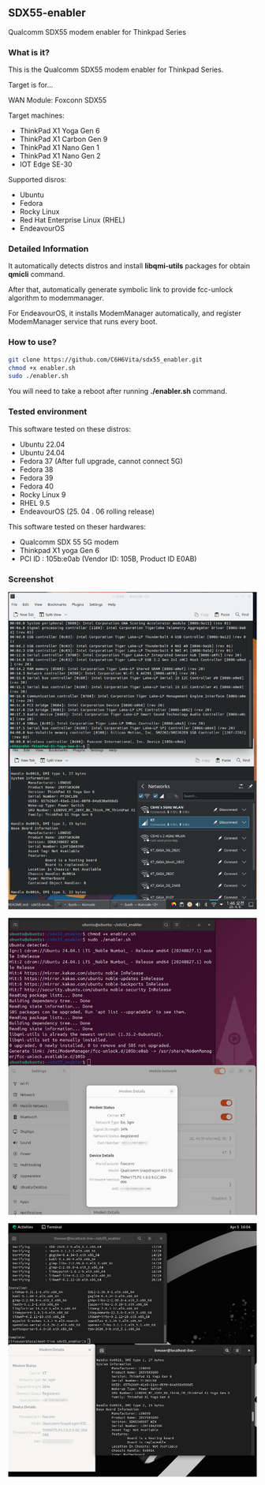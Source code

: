 ## SDX55-enabler

Qualcomm SDX55 modem enabler for Thinkpad Series

### What is it?

This is the Qualcomm SDX55 modem enabler for Thinkpad Series.

Target is for...

WAN Module: Foxconn SDX55

Target machines:

- ThinkPad X1 Yoga Gen 6
- ThinkPad X1 Carbon Gen 9
- ThinkPad X1 Nano Gen 1
- ThinkPad X1 Nano Gen 2
- IOT Edge SE-30

Supported disros:

- Ubuntu
- Fedora
- Rocky Linux
- Red Hat Enterprise Linux (RHEL)
- EndeavourOS

### Detailed Information

It automatically detects distros and install **libqmi-utils** packages for obtain **qmicli** command.

After that, automatically generate symbolic link to provide fcc-unlock algorithm to modemmanager.

For EndeavourOS, it installs ModemManager automatically, and register ModemManager service that runs every boot.

### How to use?

```sh
git clone https://github.com/C6H6Vita/sdx55_enabler.git
chmod +x enabler.sh
sudo ./enabler.sh
```

You will need to take a reboot after running **./enabler.sh** command.

### Tested environment

This software tested on these distros:

- Ubuntu 22.04
- Ubuntu 24.04
- Fedora 37 (After full upgrade, cannot connect 5G)
- Fedora 38
- Fedora 39
- Fedora 40
- Rocky Linux 9
- RHEL 9.5
- EndeavourOS (25. 04 . 06 rolling release)

This software tested on theser hardwares:

- Qualcomm SDX 55 5G modem
- Thinkpad X1 yoga Gen 6
- PCI ID : 105b:e0ab (Vendor ID: 105B, Product ID E0AB)

### Screenshot

![](./MDResource/Screenshot_20250406_014603.png)

![](./MDResource/Screenshot_2025-04-05_17-24-01.png)

![](./MDResource/Screenshot_2025-04-05_16-04-06.png)
